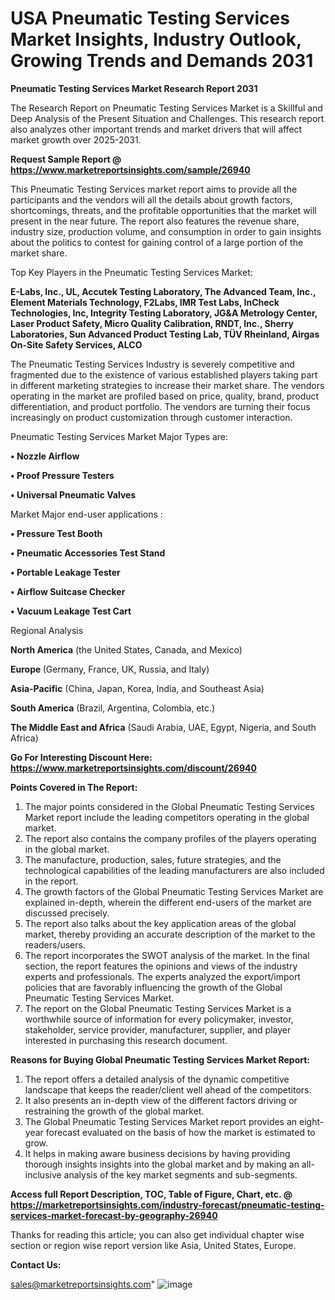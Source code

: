  # USA Pneumatic Testing Services Market Insights, Industry Outlook, Growing Trends and Demands 2031

<strong>Pneumatic Testing Services Market Research Report 2031</strong>

The Research Report on Pneumatic Testing Services Market is a Skillful and Deep Analysis of the Present Situation and Challenges. This research report also analyzes other important trends and market drivers that will affect market growth over 2025-2031.

<strong>Request Sample Report @ <a href=https://www.marketreportsinsights.com/sample/26940>https://www.marketreportsinsights.com/sample/26940</a></strong>

This Pneumatic Testing Services market report aims to provide all the participants and the vendors will all the details about growth factors, shortcomings, threats, and the profitable opportunities that the market will present in the near future. The report also features the revenue share, industry size, production volume, and consumption in order to gain insights about the politics to contest for gaining control of a large portion of the market share.

Top Key Players in the Pneumatic Testing Services Market:

<strong>E-Labs, Inc., UL, Accutek Testing Laboratory, The Advanced Team, Inc., Element Materials Technology, F2Labs, IMR Test Labs, InCheck Technologies, Inc, Integrity Testing Laboratory, JG&A Metrology Center, Laser Product Safety, Micro Quality Calibration, RNDT, Inc., Sherry Laboratories, Sun Advanced Product Testing Lab, TÜV Rheinland, Airgas On-Site Safety Services, ALCO</strong>

The Pneumatic Testing Services Industry is severely competitive and fragmented due to the existence of various established players taking part in different marketing strategies to increase their market share. The vendors operating in the market are profiled based on price, quality, brand, product differentiation, and product portfolio. The vendors are turning their focus increasingly on product customization through customer interaction.

Pneumatic Testing Services Market Major Types are:

<strong>• Nozzle Airflow

• Proof Pressure Testers

• Universal Pneumatic Valves</strong>

Market Major end-user applications :

<strong>• Pressure Test Booth

• Pneumatic Accessories Test Stand

• Portable Leakage Tester

• Airflow Suitcase Checker

• Vacuum Leakage Test Cart</strong>

Regional Analysis

</u><strong><b>North America</b></strong> (the United States, Canada, and Mexico)

<strong><b>Europe </b></strong>(Germany, France, UK, Russia, and Italy)

<strong><b>Asia-Pacific</b></strong> (China, Japan, Korea, India, and Southeast Asia)

<strong><b>South America</b></strong> (Brazil, Argentina, Colombia, etc.)

<strong><b>The Middle East and Africa</b></strong> (Saudi Arabia, UAE, Egypt, Nigeria, and South Africa)

<strong>Go For Interesting Discount Here: <a href=https://www.marketreportsinsights.com/discount/26940>https://www.marketreportsinsights.com/discount/26940</a></strong>

<strong>Points Covered in The Report:</strong>
<ol>
  <li>The major points considered in the Global Pneumatic Testing Services Market report include the leading competitors operating in the global market.</li>
  <li>The report also contains the company profiles of the players operating in the global market.</li>
  <li>The manufacture, production, sales, future strategies, and the technological capabilities of the leading manufacturers are also included in the report.</li>
  <li>The growth factors of the Global Pneumatic Testing Services Market are explained in-depth, wherein the different end-users of the market are discussed precisely.</li>
  <li>The report also talks about the key application areas of the global market, thereby providing an accurate description of the market to the readers/users.</li>
  <li>The report incorporates the SWOT analysis of the market. In the final section, the report features the opinions and views of the industry experts and professionals. The experts analyzed the export/import policies that are favorably influencing the growth of the Global Pneumatic Testing Services Market.</li>
  <li>The report on the Global Pneumatic Testing Services Market is a worthwhile source of information for every policymaker, investor, stakeholder, service provider, manufacturer, supplier, and player interested in purchasing this research document.</li>
</ol>
<strong>Reasons for Buying Global Pneumatic Testing Services Market Report:</strong>

<ol>
  <li>The report offers a detailed analysis of the dynamic competitive landscape that keeps the reader/client well ahead of the competitors.</li>
  <li>It also presents an in-depth view of the different factors driving or restraining the growth of the global market.</li>
  <li>The Global Pneumatic Testing Services Market report provides an eight-year forecast evaluated on the basis of how the market is estimated to grow.</li>
  <li>It helps in making aware business decisions by having providing thorough insights insights into the global market and by making an all-inclusive analysis of the key market segments and sub-segments.</li>
</ol>
<strong>Access full Report Description, TOC, Table of Figure, Chart, etc. @ <a href=https://marketreportsinsights.com/industry-forecast/pneumatic-testing-services-market-forecast-by-geography-26940>https://marketreportsinsights.com/industry-forecast/pneumatic-testing-services-market-forecast-by-geography-26940</a></strong>


Thanks for reading this article; you can also get individual chapter wise section or region wise report version like Asia, United States, Europe.

<strong>Contact Us:</strong>

sales@marketreportsinsights.com"
![image](https://github.com/user-attachments/assets/905b1496-3892-4f65-b34d-a550e0d3d1b1)
